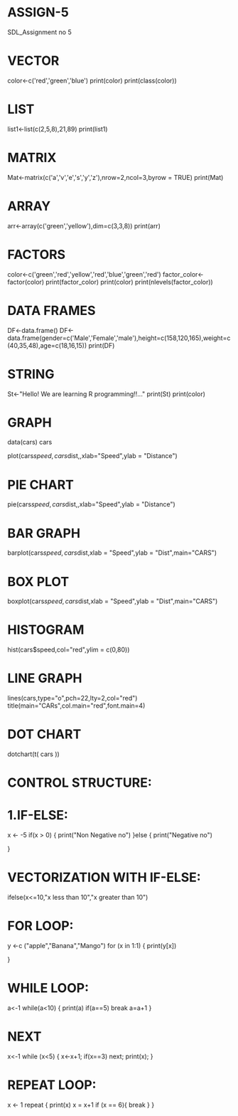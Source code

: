 # ASSIGN-5
SDL_Assignment no 5 

# VECTOR
color<-c('red','green','blue')
print(color)
print(class(color))

# LIST
list1<-list(c(2,5,8),21,89)
print(list1)

# MATRIX
Mat<-matrix(c('a','v','e','s','y','z'),nrow=2,ncol=3,byrow = TRUE)
print(Mat)

# ARRAY
arr<-array(c('green','yellow'),dim=c(3,3,8))
print(arr)

# FACTORS
color<-c('green','red','yellow','red','blue','green','red')
factor_color<-factor(color)
print(factor_color)
print(color)
print(nlevels(factor_color))

# DATA FRAMES
DF<-data.frame()
DF<-data.frame(gender=c('Male','Female','male'),height=c(158,120,165),weight=c(40,35,48),age=c(18,16,15))
print(DF)

# STRING
St<-"Hello! We are learning R programming!!..."
print(St)
print(color)

# GRAPH
data(cars)
cars

plot(cars$speed,cars$dist,,xlab="Speed",ylab = "Distance")
# PIE CHART
pie(cars$speed,cars$dist,,xlab="Speed",ylab = "Distance")
# BAR GRAPH
barplot(cars$speed,cars$dist,xlab = "Speed",ylab = "Dist",main="CARS")
# BOX PLOT
boxplot(cars$speed,cars$dist,xlab = "Speed",ylab = "Dist",main="CARS")
# HISTOGRAM
hist(cars$speed,col="red",ylim = c(0,80))
# LINE GRAPH
lines(cars,type="o",pch=22,lty=2,col="red")
title(main="CARs",col.main="red",font.main=4)
# DOT CHART
dotchart(t(
  cars
))

# CONTROL STRUCTURE:
# 1.IF-ELSE:
x <- -5
if(x > 0)
  {
  print("Non Negative no")
}else
  {
  print("Negative no")

  }

# VECTORIZATION WITH IF-ELSE:
ifelse(x<=10,"x less than 10","x greater than 10")

# FOR LOOP:
y <-c ("apple","Banana","Mango")
for (x in 1:1) {
  print(y[x])

}

# WHILE LOOP:

a<-1
while(a<10)
{
  print(a)
  if(a==5)
    break
  a=a+1
}

# NEXT
x<-1
while (x<5) {
  x<-x+1;
  if(x==3)
    next;
  print(x);
}

# REPEAT LOOP:
x <- 1
repeat {
  print(x)
  x = x+1
  if (x == 6){
    break
  }
}
